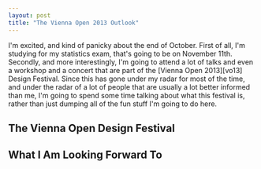 ```yaml
---
layout: post
title: "The Vienna Open 2013 Outlook"
---
```


I'm excited, and kind of panicky about the end of October. First of all, I'm studying for my statistics exam, that's going to be on November 11th. Secondly, and more interestingly, I'm going to attend a lot of talks and even a workshop and a concert that are part of the [Vienna Open 2013][vo13] Design Festival. Since this has gone under my radar for most of the time, and under the radar of a lot of people that are usually a lot better informed than me, I'm going to spend some time talking about what this festival is, rather than just dumping all of the fun stuff I'm going to do here.

## The Vienna Open Design Festival

## What I Am Looking Forward To

